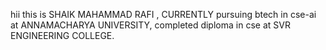 hii this is SHAIK MAHAMMAD RAFI ,
CURRENTLY  pursuing btech in cse-ai at ANNAMACHARYA UNIVERSITY,
completed diploma in cse at SVR ENGINEERING COLLEGE.
